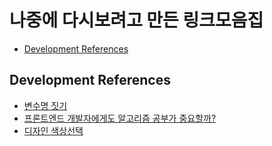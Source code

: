 # 나중에 다시보려고 만든 링크모음집

- [Development References](https://github.com/hwb0218/TIL)

## Development References

- [변수명 짓기](https://www.curioustore.com/#!/)
- [프론트엔드 개발자에게도 알고리즘 공부가 중요할까?](https://wormwlrm.github.io/2022/05/28/Should-a-front-end-developer-learn-the-algorithm.html)
- [디자인 색상선택](https://www.realtimecolors.com/?colors=180202-fafafa-ff6d4d-e6e6e5-d12600&fonts=Poppins-Poppins)